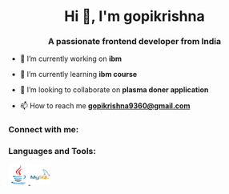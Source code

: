 <h1 align="center">Hi 👋, I'm gopikrishna</h1>
<h3 align="center">A passionate frontend developer from India</h3>

- 🔭 I’m currently working on **ibm**

- 🌱 I’m currently learning **ibm course**

- 👯 I’m looking to collaborate on **plasma doner application**

- 📫 How to reach me **gopikrishna9360@gmail.com**

<h3 align="left">Connect with me:</h3>
<p align="left">
</p>

<h3 align="left">Languages and Tools:</h3>
<p align="left"> <a href="https://www.java.com" target="_blank" rel="noreferrer"> <img src="https://raw.githubusercontent.com/devicons/devicon/master/icons/java/java-original.svg" alt="java" width="40" height="40"/> </a> <a href="https://www.mysql.com/" target="_blank" rel="noreferrer"> <img src="https://raw.githubusercontent.com/devicons/devicon/master/icons/mysql/mysql-original-wordmark.svg" alt="mysql" width="40" height="40"/> </a> </p>
